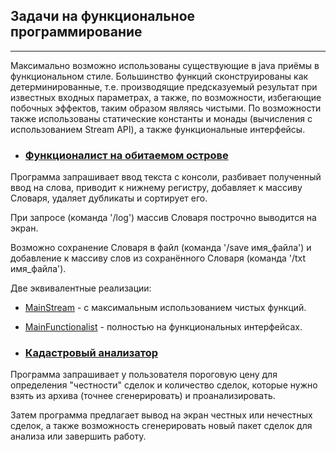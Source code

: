 ## Задачи на функциональное программирование
***
Максимально возможно использованы существующие в java приёмы
в функциональном стиле. Большинство функций сконструированы как детерминированные,
т.е. производящие предсказуемый результат при известных входных параметрах,
а также, по возможности, избегающие побочных эффектов, таким образом являясь чистыми.
По возможности также использованы статические константы и монады 
(вычисления с использованием Stream API), а также функциональные интерфейсы.

* ### [Функционалист на обитаемом острове](./dictionary-generator/src/main/java)
Программа запрашивает ввод текста с консоли, разбивает полученный ввод на слова,
приводит к нижнему регистру, добавляет к массиву Словаря, удаляет дубликаты и сортирует его.

При запросе (команда '/log') массив Словаря построчно выводится на экран.

Возможно сохранение Словаря в файл (команда '/save имя_файла')
и добавление к массиву слов из сохранённого Словаря (команда '/txt имя_файла').

Две эквивалентные реализации:

   * [MainStream](./dictionary-generator/src/main/java/MainStream.java) - с максимальным
использованием чистых функций.

   * [MainFunctionalist](./dictionary-generator/src/main/java/MainFunctionalist.java) - полностью
на функциональных интерфейсах.

   * ### [Кадастровый анализатор](./cadastral-assistant/src/main/java)
Программа запрашивает у пользователя пороговую цену для определения "честности" сделок
и количество сделок, которые нужно взять из архива (точнее сгенерировать)
и проанализировать.

Затем программа предлагает вывод на экран честных или нечестных сделок,
а также возможность сгенерировать новый пакет сделок для анализа или завершить работу.
